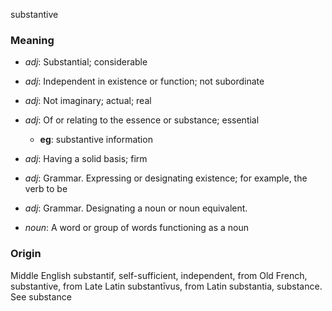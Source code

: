 substantive
### Meaning
+ _adj_: Substantial; considerable
+ _adj_: Independent in existence or function; not subordinate
+ _adj_: Not imaginary; actual; real
+ _adj_: Of or relating to the essence or substance; essential
    + __eg__: substantive information
+ _adj_: Having a solid basis; firm
+ _adj_: Grammar. Expressing or designating existence; for example, the verb to be
+ _adj_: Grammar. Designating a noun or noun equivalent.

+ _noun_: A word or group of words functioning as a noun

### Origin

Middle English substantif, self-sufficient, independent, from Old French, substantive, from Late Latin substantīvus, from Latin substantia, substance. See substance

